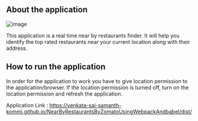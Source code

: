 <h2>About the application</h2>

![image](https://user-images.githubusercontent.com/31101387/175838785-d9332ffb-275e-4a11-a957-1473007afe0c.png)

This application is a real time near by restaurants finder. It will help you identify the top rated restaurants near your current location along with their address.

<h2>How to run the application</h2>

In order for the application to work you have to give location permission to the application/browser.
If the location permission is turned off, turn on the location permission and refresh the application.

Application Link :  https://venkata-sai-samanth-kommi.github.io/NearByRestaurantsByZomatoUsingWebpackAndbabel/dist/
